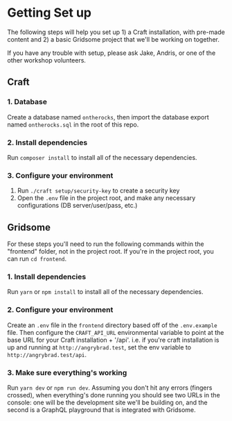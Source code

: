 # Getting Set up

The following steps will help you set up 1) a Craft installation, with pre-made content and 2) a basic Gridsome project that we'll be working on together.

If you have any trouble with setup, please ask Jake, Andris, or one of the other workshop volunteers.

## Craft

### 1. Database

Create a database named `ontherocks`, then import the database export named `ontherocks.sql` in the root of this repo.

### 2. Install dependencies

Run `composer install` to install all of the necessary dependencies.

### 3. Configure your environment

1. Run `./craft setup/security-key` to create a security key
2. Open the `.env` file in the project root, and make any necessary configurations (DB server/user/pass, etc.)

## Gridsome

For these steps you'll need to run the following commands within the "frontend" folder, not in the project root. If you're in the project root, you can run `cd frontend`.

### 1. Install dependencies

Run `yarn` or `npm install` to install all of the necessary dependencies.

### 2. Configure your environment

Create an `.env` file in the `frontend` directory based off of the `.env.example` file. Then configure the `CRAFT_API_URL` environmental variable to point at the base URL for your Craft installation + '/api'. i.e. if you're craft installation is up and running at `http://angrybrad.test`, set the env variable to `http://angrybrad.test/api`.

### 3. Make sure everything's working

Run `yarn dev` or `npm run dev`. Assuming you don't hit any errors (fingers crossed), when everything's done running you should see two URLs in the console: one will be the development site we'll be building on, and the second is a GraphQL playground that is integrated with Gridsome.
